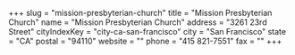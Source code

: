 +++
slug = "mission-presbyterian-church"
title = "Mission Presbyterian Church"
name = "Mission Presbyterian Church"
address = "3261 23rd Street"
cityIndexKey = "city-ca-san-francisco"
city = "San Francisco"
state = "CA"
postal = "94110"
website = ""
phone = "415 821-7551"
fax = ""
+++
